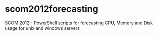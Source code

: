 # scom2012forecasting
SCOM 2012 - PowerShell scripts for forecasting CPU, Memory and Disk usage for unix and windows servers
